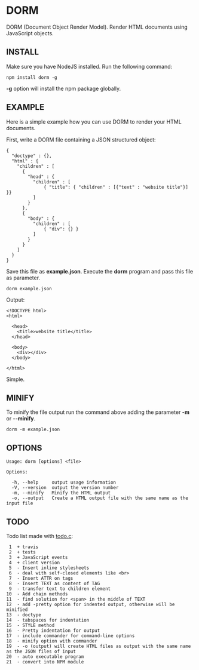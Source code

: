 DORM
====

DORM (Document Object Render Model). Render HTML documents using JavaScript objects.

INSTALL
-------
Make sure you have NodeJS installed. Run the following command:

    npm install dorm -g

**-g** option will install the npm package globally.


EXAMPLE
-------
Here is a simple example how you can use DORM to render your HTML documents.

First, write a DORM file containing a JSON structured object:

    {
      "doctype" : {},
      "html" : {
        "children" : [
          {
            "head" : {
              "children" : [
                  { "title": { "children" : [{"text" : "website title"}] }}
              ]
            }
          },
          {
            "body" : {
              "children" : [
                  { "div": {} }
              ]
            }
          }
        ]
      }
    }

Save this file as **example.json**. Execute the **dorm** program and pass this file as parameter.

    dorm example.json

Output:

    <!DOCTYPE html>
    <html>
    
      <head>
        <title>website title</title>
      </head>
      
      <body>
        <div></div>
      </body>

    </html>

Simple.

MINIFY
------
To minify the file output run the command above adding the parameter **-m** or **--minify**.

    dorm -m example.json

OPTIONS
-------

    Usage: dorm [options] <file>

    Options:

      -h, --help     output usage information
      -V, --version  output the version number
      -m, --minify   Minify the HTML output
      -o, --output   Create a HTML output file with the same name as the input file


TODO
----
Todo list made with [todo.c](https://github.com/marizmelo/todo.c):

     1	+ travis
     2	+ tests
     3	+ JavaScript events
     4	+ client version
     5	- Insert inline stylesheets
     6	- deal with self-closed elements like <br>
     7	- Insert ATTR on tags
     8	- Insert TEXT as content of TAG
     9	- transfer text to children element
    10	- Add chain methods
    11	- find solution for <span> in the middle of TEXT
    12	- add -pretty option for indented output, otherwise will be minified
    13	- doctype
    14	- tabspaces for indentation
    15	- STYLE method
    16	- Pretty indentation for output
    17	- include commander for command-line options
    18	- minify option with commander
    19	- -o (output) will create HTML files as output with the same name as the JSON files of input
    20	- auto executable program
    21	- convert into NPM module

